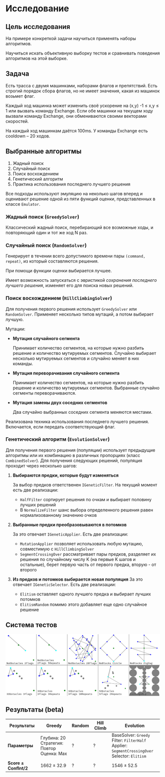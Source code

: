 # Исследование

## Цель исследования
На примере конкреткой задачи научиться применять наборы алгоритмов.

Научиться искать объективную выборку тестов и сравнивать поведения алгоритмов на этой выборке.

## Задача

Есть трасса с двумя машинками, наборами флагов и препятствий. 
Есть строгий порядок сбора флагов, но не имеет значения, какая из машинок возьмет флаг.

Каждый ход машинка может изменить своё ускорение на (x,y) -1 ≤ x,y ≤ 1 или вызвать команду Exchange. 
Если обе машинки на текущем ходу вызвали команду Exchange, они обмениваются своими векторами скоростей.

На каждый ход машинкам даётся 100ms.
У команды Exchange есть cooldown – 20 ходов.

## Выбранные алгоритмы

1. Жадный поиск
2. Случайный поиск
3. Поиск восхождением
4. Генетический алгоритм
5. Практика использования последнего лучшего решения

Все подходы используют эмуляцию на неколько шагов вперед и оценивают решение одной из пяти функций оценки, представленных в классе `Emulator`.

### Жадный поиск (`GreedySolver`)
Классический жадный поиск, перебирающий все возможные ходы, и повторяющий один и тот же ход N раз.

### Случайный поиск (`RandomSolver`)
Генерирует в течении всего допустимого времени пары `(command, repeat)`, из который составляются решения. 

При помощи функции оценки выбирается лучшее.

Имеет возможность запускаться с эвристикой _сохранения последнего лучшего решения_, изменяет его для поиска новых решений.

### Поиск восхождением (`HillClimbingSolver`)
Для получения первого решения использует `GreedySolver` или `RandomSolver`. Применяет несколько типов мутаций, а потом выбирает лучшую.

Мутации:
- **Мутация случайного сегмента**

  Принимает количество сегментов, на которые нужно разбить решение и количество мутируемых сегментов. Случайно выбирает несколько мутируемых сегментов и случайно меняет в них команды.
- **Мутация переворачивания случайного сегмента**

  Принимает количество сегментов, на которые нужно разбить решение и количество мутируемых сегментов. Выбранные случайно сегменты переворачиваются.
- **Мутация замены двух соседних сегментов**

  Два случайно выбранных соседних сегмента меняются местами.
   
Реализована техника использования последнего лучшего решения. Включается, если передать соответствующий флаг.

### Генетический алгоритм (`EvolutionSolver`)
Для получения первого решения (популяции) использует предыдущие алгоритмы или их комбинацию в различных пропорциях (класс `CombinedSolver`).
Для получения следующих решений, популяция проходит через несколько шагов:

1. **Выбираются предки, которые будут изменяться**

   За выбор предков ответственен `IGeneticFilter`. На текущий момент есть две реализации:
   * `HalfFilter` сортирует решения по очкам и выбирает половину лучших решений
   * В `NormalizeFilter` шанс выбора определенного решения равен нормализованному значению очков

2. **Выбранные предки преобразовываются в потомков**
   
   За это отвечает `IGeneticApplier`. Есть две реализации:
   * `MutationApplier` позволяет использовать любую мутацию, совместимую с `HillClimbingSolver`
   * `SegmentCrossingOver` рассматривает пары предков, разделяет их решения по случайному числу K (на первые K шагов и остальные), берет первую часть от первого предка, вторую - от второго

3. **Из предков и потомков выбирается новая популяция**
   За это отвечает `IGeneticSelector`. Есть две реализации:
   * `Elitism` оставляет одного лучшего предка и выбирает лучших потомков
   * `ElitismRandom` помимо этого добавляет еще одно случайное решение

## Система тестов

![Система тестов](/Images/maps.png)

## Результаты (beta)

Результаты            | Greedy      | Random      | Hill Climb   | Evolution
----------------------|-------------|-------------|--------------|---------------
**Параметры**         | Глубина: 20<br>Стратегия: Повтор<br>Оценка: Max | ? | ? | BaseSolver: `Greedy`<br>Filter: `FilterHalf`<br>Applier: `SegmentCrossingOver`<br>Selector: `Elitism`
**Score ± ConfInt/2** | 1662 ± 32.9 |   ?         | ?            | 1546 ± 52.5
